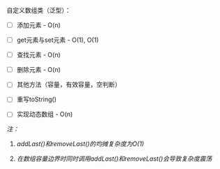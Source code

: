 自定义数组类（泛型）：

* [ ] 添加元素 - O(n)
* [ ] get元素与set元素 - O(1), O(1)  
* [ ] 查找元素 - O(n)
* [ ] 删除元素 - O(n)
* [ ] 其他方法（容量，有效容量，空判断）  
* [ ] 重写toString()
* [ ] 实现动态数组 - O(n)



*注：*

1. *addLast()和removeLast()的均摊复杂度为O(1)*

2. *在数组容量边界时同时调用addLast()和removeLast()会导致复杂度震荡*